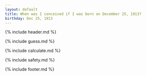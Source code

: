 ```yaml
---
layout: default
title: When was I conceived if I was born on December 25, 1913?
birthday: Dec 25, 1913
---
```


{% include header.md %}

{% include guess.md %}

{% include calculate.md %}

{% include safety.md %}

{% include footer.md %}



